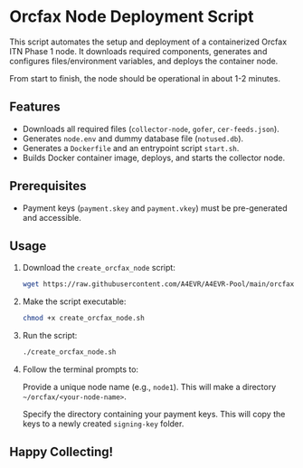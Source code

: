 # Orcfax Node Deployment Script

This script automates the setup and deployment of a containerized Orcfax ITN Phase 1 node. It downloads required components, generates and configures files/environment variables, and deploys the container node. 

From start to finish, the node should be operational in about 1-2 minutes.

## Features

- Downloads all required files (`collector-node`, `gofer`, `cer-feeds.json`).
- Generates `node.env` and dummy database file (`notused.db`).
- Generates a `Dockerfile` and an entrypoint script `start.sh`.
- Builds Docker container image, deploys, and starts the collector node.

## Prerequisites

- Payment keys (`payment.skey` and `payment.vkey`) must be pre-generated and accessible.

## Usage

1. Download the `create_orcfax_node` script:
    ```bash
    wget https://raw.githubusercontent.com/A4EVR/A4EVR-Pool/main/orcfax/create-collector/create_orcfax_node.sh
    ```

2. Make the script executable:
    ```bash
    chmod +x create_orcfax_node.sh
    ```

3. Run the script:
    ```bash
    ./create_orcfax_node.sh
    ```

4. Follow the terminal prompts to:

    Provide a unique node name (e.g., `node1`). This will make a directory `~/orcfax/<your-node-name>`.
    
    Specify the directory containing your payment keys. This will copy the keys to a newly created `signing-key` folder.


## Happy Collecting!
